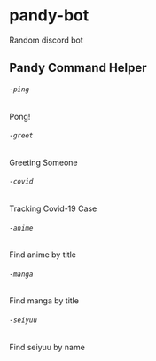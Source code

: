 # pandy-bot
Random discord bot

## Pandy Command Helper

###### `-ping`
Pong!
###### `-greet`
Greeting Someone
###### `-covid`
Tracking Covid-19 Case
###### `-anime`
Find anime by title
###### `-manga`
Find manga by title
###### `-seiyuu`
Find seiyuu by name